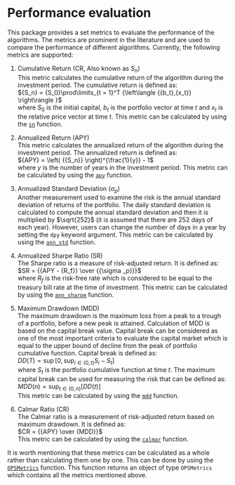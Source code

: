 # Performance evaluation

This package provides a set metrics to evaluate the performance of the algorithms. The metrics are prominent in the literature and are used to compare the performance of different algorithms. Currently, the following metrics are supported:
1. Cumulative Return (CR, Also known as $S_n$)  
This metric calculates the cumulative return of the algorithm during the investment period. The cumulative return is defined as:  
${S_n} = {S_0}\prod\limits_{t = 1}^T {\left\langle {{b_t},{x_t}} \right\rangle }$  
where $S_0$ is the initial capital, $b_t$ is the portfolio vector at time $t$ and $x_t$ is the relative price vector at time $t$. This metric can be calculated by using the [`sn`](@ref) function.

2. Annualized Return (APY)  
This metric calculates the annualized return of the algorithm during the investment period. The annualized return is defined as:  
${APY} = \left( {{S_n}} \right)^{\frac{1}{y}} - 1$  
where $y$ is the number of years in the investment period. This metric can be calculated by using the [`apy`](@ref) function.

3. Annualized Standard Deviation ($\sigma_p$)  
Another measurement used to examine the risk is the annual standard deviation of returns of the portfolio. The daily standard deviation is calculated to compute the annual standard deviation and then it is multiplied by $\sqrt{252}$ (it is assumed that there are 252 days of each year). However, users can change the number of days in a year by setting the `dpy` keyword argument. This metric can be calculated by using the [`ann_std`](@ref) function.

4. Annualized Sharpe Ratio (SR)  
The Sharpe ratio is a measure of risk-adjusted return. It is defined as:  
$SR = {{APY - {R_f}} \over {{\sigma _p}}}$  
where $R_f$ is the risk-free rate which is considered to be equal to the treasury bill rate at the time of investment. This metric can be calculated by using the [`ann_sharpe`](@ref) function.

5. Maximum Drawdown (MDD)  
The maximum drawdown is the maximum loss from a peak to a trough of a portfolio, before a new peak is attained. Calculation of MDD is based on the capital break value. Capital break can be considered as one of the most important criteria to evaluate the capital market which is equal to the upper bound of decline from the peak of portfolio cumulative function. Capital break is defined as:  
$DD\left( T \right) = \sup \left[ {0,{{\sup }_{i \in \left( {0,t} \right)}}{S_i} - {S_t}} \right]$  
where $S_t$ is the portfolio cumulative function at time $t$. The maximum capital break can be used for measuring the risk that can be defined as:  
$MDD\left( n \right) = {\sup _{t \in \left( {0,n} \right)}}\left[ {DD\left( t \right)} \right]$  
This metric can be calculated by using the [`mdd`](@ref) function.

6. Calmar Ratio (CR)  
The Calmar ratio is a measurement of risk-adjusted return based on maximum drawdown. It is defined as:  
$CR = {{APY} \over {MDD}}$  
This metric can be calculated by using the [`calmar`](@ref) function.  

It is worth mentioning that these metrics can be calculated as a whole rather than calculating them one by one. This can be done by using the [`OPSMetrics`](@ref) function. This function returns an object of type `OPSMetrics` which contains all the metrics mentioned above.